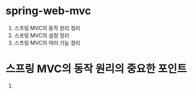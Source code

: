 # spring-web-mvc
1. 스프링 MVC의 동작 원리 정리
2. 스프링 MVC의 설정 정리
3. 스프링 MVC의 여러 기능 정리

# 스프링 MVC의 동작 원리의 중요한 포인트
1. 
